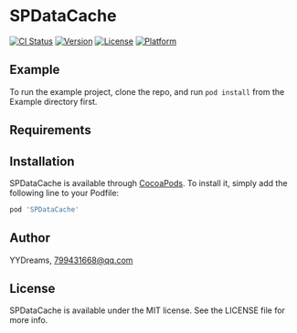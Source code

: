 # SPDataCache

[![CI Status](https://img.shields.io/travis/YYDreams/SPDataCache.svg?style=flat)](https://travis-ci.org/YYDreams/SPDataCache)
[![Version](https://img.shields.io/cocoapods/v/SPDataCache.svg?style=flat)](https://cocoapods.org/pods/SPDataCache)
[![License](https://img.shields.io/cocoapods/l/SPDataCache.svg?style=flat)](https://cocoapods.org/pods/SPDataCache)
[![Platform](https://img.shields.io/cocoapods/p/SPDataCache.svg?style=flat)](https://cocoapods.org/pods/SPDataCache)

## Example

To run the example project, clone the repo, and run `pod install` from the Example directory first.

## Requirements

## Installation

SPDataCache is available through [CocoaPods](https://cocoapods.org). To install
it, simply add the following line to your Podfile:

```ruby
pod 'SPDataCache'
```

## Author

YYDreams, 799431668@qq.com

## License

SPDataCache is available under the MIT license. See the LICENSE file for more info.
